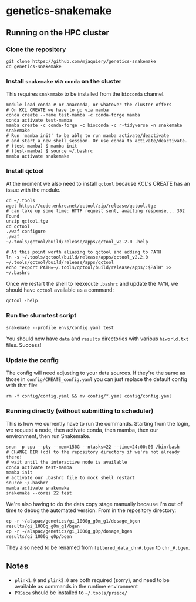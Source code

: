 # genetics-snakemake

## Running on the HPC cluster

### Clone the repository

```shell
git clone https://github.com/mjaquiery/genetics-snakemake
cd genetics-snakemake
```

###  Install `snakemake` via `conda` on the cluster
This requires `snakemake` to be installed from the `bioconda` channel. 

```shell
module load conda # or anaconda, or whatever the cluster offers
# On KCL CREATE we have to go via mamba 
conda create --name test-mamba -c conda-forge mamba
conda activate test-mamba
mamba create -c conda-forge -c bioconda -c r-tidyverse -n snakemake snakemake
# Run 'mamba init' to be able to run mamba activate/deactivate
# and start a new shell session. Or use conda to activate/deactivate.
# (test-mamba) $ mamba init
# (test-mamba) $ source ~/.bashrc
mamba activate snakemake
```


### Install qctool

At the moment we also need to install `qctool` because KCL's CREATE has an issue with the module.

```shell
cd ~/.tools
wget https://code.enkre.net/qctool/zip/release/qctool.tgz
# can take up some time: HTTP request sent, awaiting response... 302 Found
unzip qctool.tgz
cd qctool
./waf configure
./waf
~/.tools/qctool/build/release/apps/qctool_v2.2.0 -help

# At this point worth aliasing to qctool and adding to PATH
ln -s ~/.tools/qctool/build/release/apps/qctool_v2.2.0 ~/.tools/qctool/build/release/apps/qctool
echo "export PATH=~/.tools/qctool/build/release/apps/:$PATH" >> ~/.bashrc
```

Once we restart the shell to reexecute `.bashrc` and update the `PATH`,
we should have `qctool` available as a command:

```shell
qctool -help
```

### Run the slurmtest script

```shell
snakemake --profile envs/config.yaml test
```

You should now have `data` and `results` directories with various `hiworld.txt` files. Success!


### Update the config

The config will need adjusting to your data sources. 
If they're the same as those in `config/CREATE_config.yaml` you can just replace the 
default config with that file:
```shell
rm -f config/config.yaml && mv config/*.yaml config/config.yaml
```

### Running directly (without submitting to scheduler)

This is how we currently have to run the commands.
Starting from the login, we request a node, then activate conda, then mamba, 
then our environment, then run Snakemake.

```shell
srun -p cpu --pty --mem=150G --ntasks=22 --time=24:00:00 /bin/bash
# CHANGE DIR (cd) to the repository directory if we're not already there!
# wait until the interactive node is available
conda activate test-mamba
mamba init
# activate our .bashrc file to mock shell restart
source ~/.bashrc
mamba activate snakemake
snakemake --cores 22 test
```

We're also having to do the data copy stage manually because I'm out of time to debug the automated version:
From in the repository directory:
```shell
cp -r ~/alspac/genetics/gi_1000g_g0m_g1/dosage_bgen results/gi_1000g_g0m_g1/bgen
cp -r ~/alspac/genetics/gi_1000g_g0p/dosage_bgen results/gi_1000g_g0p/bgen
```

They also need to be renamed from `filtered_data_chr#.bgen` to `chr_#.bgen`.

## Notes

- `plink1.9` and `plink2.0` are both required (sorry), and need to be available as commands in the runtime environment
- `PRSice` should be installed to `~/.tools/prsice/`
